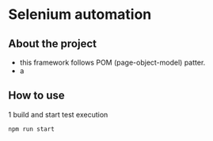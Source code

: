 # Selenium automation

## About the project

* this framework follows POM (page-object-model) patter.
* a

## How to use

1 build and start test execution

`npm run start`